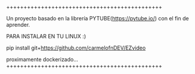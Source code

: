 +++++++++++++++++++++++++++++++++++++++++++++

Un proyecto basado en la librería PYTUBE(https://pytube.io/) con el fin de aprender.

PARA INSTALAR EN TU LINUX :)

pip install git+https://github.com/carmelofnDEV/EZvideo


proximamente dockerizado...
+++++++++++++++++++++++++++++++++++++++++++++

